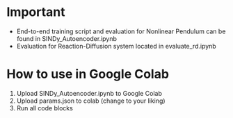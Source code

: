 # Important
* End-to-end training script and evaluation for Nonlinear Pendulum can be found in SINDy_Autoencoder.ipynb
* Evaluation for Reaction-Diffusion system located in evaluate_rd.ipynb

# How to use in Google Colab
1. Upload SINDy_Autoencoder.ipynb to Google Colab
2. Upload params.json to colab (change to your liking)
3. Run all code blocks
